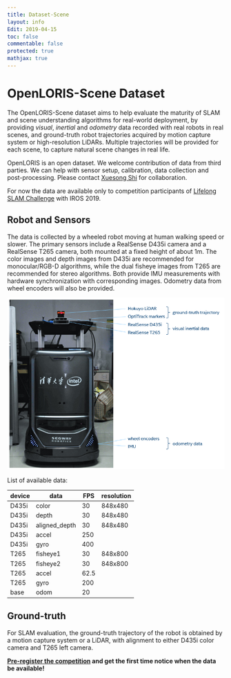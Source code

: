 ```yaml
---
title: Dataset-Scene
layout: info
Edit: 2019-04-15
toc: false
commentable: false
protected: true
mathjax: true
---
```


# OpenLORIS-Scene Dataset

The OpenLORIS-Scene dataset aims to help evaluate the maturity of SLAM and scene
understanding algorithms for real-world deployment, by providing *visual*,
*inertial* and *odometry* data recorded with real robots in real scenes, and
ground-truth robot trajectories acquired by motion capture system or
high-resolution LiDARs. Multiple trajectories will be provided for each scene,
to capture natural scene changes in real life.

OpenLORIS is an open dataset. We welcome contribution of data from third
parties. We can help with sensor setup, calibration, data collection and
post-processing. Please contact [Xuesong Shi](mailto:xuesong.shi@intel.com) for
collaboration.

For now the data are available only to competition participants of [Lifelong SLAM
Challenge]({{site.url}}{{site.baseurl}}/competition/SLAM.html) with IROS 2019.

## Robot and Sensors

The data is collected by a wheeled robot moving at human walking speed or
slower. The primary sensors include a RealSense D435i camera and a RealSense
T265 camera, both mounted at a fixed height of about 1m. The color images and
depth images from D435i are recommended for monocular/RGB-D algorithms, while
the dual fisheye images from T265 are recommended for stereo algorithms. Both
provide IMU measurements with hardware synchronization with corresponding images.
Odometry data from wheel encoders will also be provided.

[![robot](robot.png "The robot for data collection")](robot.png)

List of available data:

| device | data          | FPS | resolution |
|--------|---------------|-----|------------|
| D435i  | color         | 30  | 848x480    |
| D435i  | depth         | 30  | 848x480    |
| D435i  | aligned_depth | 30  | 848x480    |
| D435i  | accel         | 250 |            |
| D435i  | gyro          | 400 |            |
| T265   | fisheye1      | 30  | 848x800    |
| T265   | fisheye2      | 30  | 848x800    |
| T265   | accel         | 62.5|            |
| T265   | gyro          | 200 |            |
| base   | odom          | 20  |            |

## Ground-truth

For SLAM evaluation, the ground-truth trajectory of the robot is obtained by a
motion capture system or a LiDAR, with alignment to either D435i color camera and
T265 left camera.


**[Pre-register the competition](mailto:xuesong.shi@intel.com?subject=Pre-register%20for%20Lifelong%20Robotic%20Vision%20Competition&Body=Dear%20Organizers,%0D%0A) and get the first time notice when the data be available!**

